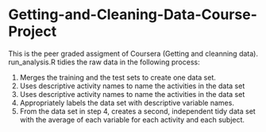 # Getting-and-Cleaning-Data-Course-Project

This is the peer graded assigment of Coursera (Getting and cleanning data). run_analysis.R tidies the raw data in the following process:

1. Merges the training and the test sets to create one data set.
2. Uses descriptive activity names to name the activities in the data set
3. Uses descriptive activity names to name the activities in the data set
4. Appropriately labels the data set with descriptive variable names.
5. From the data set in step 4, creates a second, independent tidy data set with the average of each variable for each activity and each subject.



